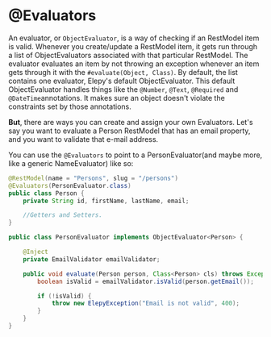 # @Evaluators
An evaluator, or `ObjectEvaluator`, is a way of checking if an RestModel item is valid. Whenever you create/update a RestModel item, it gets run through a list of ObjectEvaluators associated with that particular RestModel. The evaluator evaluates an item by not throwing an exception whenever an item gets through it with the `#evaluate(Object, Class)`. By default, the list contains one evaluator, Elepy's default ObjectEvaluator. This default ObjectEvaluator handles things like the `@Number`, `@Text`, `@Required` and `@DateTime`annotations. It makes sure an object doesn't violate the constraints set by those annotations.

__But__, there are ways you can create and assign your own Evaluators. Let's say you want to evaluate a Person RestModel that has an email property, and you want to validate that e-mail address.

You can use the `@Evaluators` to point to a PersonEvaluator(and maybe more, like a generic NameEvaluator) like so:

```java
@RestModel(name = "Persons", slug = "/persons")
@Evaluators(PersonEvaluator.class)
public class Person {
    private String id, firstName, lastName, email;

    //Getters and Setters. 
}
```

```java
public class PersonEvaluator implements ObjectEvaluator<Person> {

    @Inject
    private EmailValidator emailValidator;

    public void evaluate(Person person, Class<Person> cls) throws Exception {
        boolean isValid = emailValidator.isValid(person.getEmail());

        if (!isValid) {
            throw new ElepyException("Email is not valid", 400);
        }
    }
}
```

